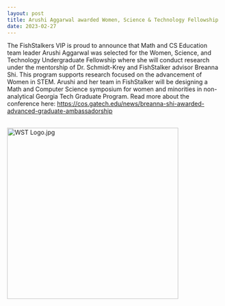 ```yaml
---
layout: post
title: Arushi Aggarwal awarded Women, Science & Technology Fellowship 
date: 2023-02-27
---
```


The FishStalkers VIP is proud to announce that Math and CS Education team leader Arushi Aggarwal was selected for the  Women, Science, and Technology Undergraduate Fellowship where she will conduct research under the mentorship of Dr. Schmidt-Krey and FishStalker advisor Breanna Shi. This program supports research focused on the advancement of Women in STEM. Arushi and her team in FishStalker will be designing a Math and Computer Science symposium for women and minorities in non-analytical Georgia Tech Graduate Program. Read more about the conference here: https://cos.gatech.edu/news/breanna-shi-awarded-advanced-graduate-ambassadorship

<br/>
<img src="/website/images/wst_logo.png?raw=true" alt="WST Logo.jpg"
     width="400">
